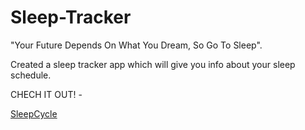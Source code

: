 # Sleep-Tracker
"Your Future Depends On What You Dream,
So Go To Sleep".

Created a sleep tracker app which will give you info about your sleep schedule.

CHECH IT OUT! -

[SleepCycle](https://aayush2211.github.io/Sleep-Tracker/)
